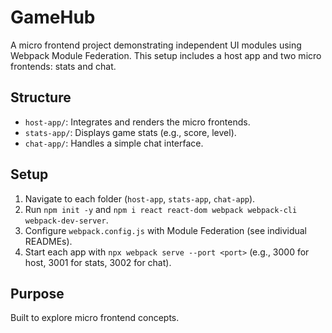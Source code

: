 # GameHub

A micro frontend project demonstrating independent UI modules using Webpack Module Federation. This setup includes a host app and two micro frontends: stats and chat.

## Structure

- `host-app/`: Integrates and renders the micro frontends.
- `stats-app/`: Displays game stats (e.g., score, level).
- `chat-app/`: Handles a simple chat interface.

## Setup

1. Navigate to each folder (`host-app`, `stats-app`, `chat-app`).
2. Run `npm init -y` and `npm i react react-dom webpack webpack-cli webpack-dev-server`.
3. Configure `webpack.config.js` with Module Federation (see individual READMEs).
4. Start each app with `npx webpack serve --port <port>` (e.g., 3000 for host, 3001 for stats, 3002 for chat).

## Purpose

Built to explore micro frontend concepts.
